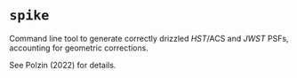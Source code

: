 # `spike`
Command line tool to generate correctly drizzled _HST_/ACS and _JWST_ PSFs, accounting for geometric corrections.

See Polzin (2022) for details.
